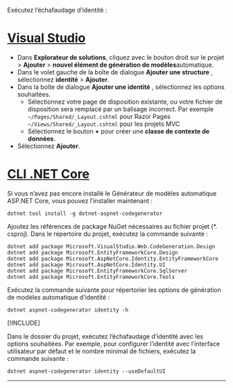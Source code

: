 Exécutez l’échafaudage d’identité :

# <a name="visual-studio"></a>[Visual Studio](#tab/visual-studio)

* Dans **Explorateur de solutions**, cliquez avec le bouton droit sur le projet > **Ajouter** > **nouvel élément de génération de modèles**automatique.
* Dans le volet gauche de la boîte de dialogue **Ajouter une structure** , sélectionnez **identité** > **Ajouter**.
* Dans la boîte de dialogue **Ajouter une identité** , sélectionnez les options souhaitées.
  * Sélectionnez votre page de disposition existante, ou votre fichier de disposition sera remplacé par un balisage incorrect. Par exemple `~/Pages/Shared/_Layout.cshtml` pour Razor Pages `~/Views/Shared/_Layout.cshtml` pour les projets MVC
  * Sélectionnez le bouton **+** pour créer une **classe de contexte de données**.
* Sélectionnez **Ajouter**.

# <a name="net-core-cli"></a>[CLI .NET Core](#tab/netcore-cli)

Si vous n’avez pas encore installé le Générateur de modèles automatique ASP.NET Core, vous pouvez l’installer maintenant :

```dotnetcli
dotnet tool install -g dotnet-aspnet-codegenerator
```

Ajoutez les références de package NuGet nécessaires au fichier projet (\*. csproj). Dans le répertoire du projet, exécutez la commande suivante :

```dotnetcli
dotnet add package Microsoft.VisualStudio.Web.CodeGeneration.Design
dotnet add package Microsoft.EntityFrameworkCore.Design
dotnet add package Microsoft.AspNetCore.Identity.EntityFrameworkCore
dotnet add package Microsoft.AspNetCore.Identity.UI
dotnet add package Microsoft.EntityFrameworkCore.SqlServer
dotnet add package Microsoft.EntityFrameworkCore.Tools
```

Exécutez la commande suivante pour répertorier les options de génération de modèles automatique d’identité :

```dotnetcli
dotnet aspnet-codegenerator identity -h
```

[!INCLUDE[](~/includes/scaffoldTFM.md)]

Dans le dossier du projet, exécutez l’échafaudage d’identité avec les options souhaitées. Par exemple, pour configurer l’identité avec l’interface utilisateur par défaut et le nombre minimal de fichiers, exécutez la commande suivante :

```dotnetcli
dotnet aspnet-codegenerator identity --useDefaultUI
```

---
